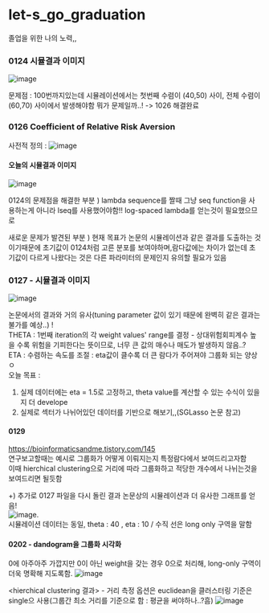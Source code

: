# let-s_go_graduation
졸업을 위한 나의 노력,,


### 0124 시뮬결과 이미지
![image](https://user-images.githubusercontent.com/84130229/150819872-f112401c-a96d-47a9-93be-f21ff93f141f.png)

문제점 : 100번까지있는데 시뮬레이션에서는 첫번째 수렴이 (40,50) 사이, 전체 수렴이  (60,70) 사이에서 발생해야함 뭐가 문제일까..! -> 1026 해결완료


### 0126 Coefficient of Relative Risk Aversion
사전적 정의 :
![image](https://user-images.githubusercontent.com/84130229/151123289-50287abb-93b6-4bb0-8e1f-6f5b0fd95473.png)

#### 오늘의 시뮬결과 이미지
![image](https://user-images.githubusercontent.com/84130229/151176984-db147671-5043-4c00-8f6a-00bcd9ffbad7.png)

0124의 문제점을 해결한 부분 ) lambda sequence를 짤때 그냥 seq function을 사용하는게 아니라 lseq를 사용했어야함!! log-spaced lambda를 얻는것이 필요했으므로

새로운 문제가 발견된 부분 ) 현재 목표가 논문의 시뮬레이션과 같은 결과를 도출하는 것이기때문에 초기값이 0124처럼 고른 분포를 보여야하며,람다값에는 차이가 없는데 초기값이 다르게 나왔다는 것은 다른 파라미터의 문제인지 유의할 필요가 있음


### 0127 - 시뮬결과 이미지
![image](https://user-images.githubusercontent.com/84130229/151315965-a05871b2-7a01-48e0-8220-7962fd4f33bd.png)

논문에서의 결과와 거의 유사(tuning parameter 값이 있기 때문에 완벽히 같은 결과는 불가를 예상..) !   
THETA : 1번째 iteration의 각 weight values' range를 결정 - 상대위험회피계수 높을 수록 위험을 기피한다는 뜻이므로, 너무 큰 값의 매수나 매도가 발생하지 않음..?   
ETA : 수렴하는 속도를 조절 : eta값이 클수록 더 큰 람다가 주어져야 그룹화 되는 양상ㅇ   
오늘 목표 :    
1) 실제 데이터에는 eta = 1.5로 고정하고, theta value를 계산할 수 있는 수식이 있을지 더 develope
2) 실제로 섹터가 나뉘어있던 데이터를 기반으로 해보기,,(SGLasso 논문 참고)


#### 0129 
https://bioinformaticsandme.tistory.com/145   
연구보고할때는 예시로 그룹화가 어떻게 이뤄지는지 특정람다에서 보여드리고자함   
이때 hierchical clustering으로 거리에 따라 그룹화하고 적당한 개수에서 나뉘는것을 보여드리면 될듯함

+) 추가로 0127 파일을 다시 돌린 결과 논문상의 시뮬레이션과 더 유사한 그래프를 얻음!  
![image](https://user-images.githubusercontent.com/84130229/151700679-ba5f806c-ea9a-48ea-9edb-9ccb7149239b.png).   
시뮬레이션 데이터는 동일, theta : 40 , eta : 10 / 수직 선은 long only 구역을 말함

#### 0202 - dandogram을 그룹화 시각화
0에 아주아주 가깝지만 0이 아닌 weight을 갖는 경우 0으로 처리해, long-only 구역이 더욱 명확해 지도록함.
![image](https://user-images.githubusercontent.com/84130229/152264930-1a6d08b8-965e-463f-ad2f-3b9ee6a15226.png) 

<hierchical clustering 결과> - 거리 측정 옵션은 euclidean을 클러스터링 기준은 single으 사용(그룹간 최소 거리를 기준으로 함 : 평균을 써야하나..?흠)
![image](https://user-images.githubusercontent.com/84130229/152264948-e96feccd-aa5d-4e76-90fd-fbe58f094712.png)   

